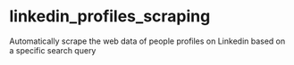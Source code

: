 # linkedin_profiles_scraping
Automatically scrape the web data of people profiles on Linkedin based on a specific search query
